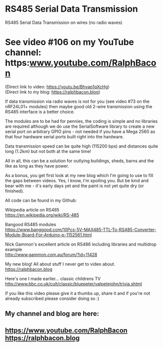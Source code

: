 # RS485 Serial Data Transmission
RS485 Serial Data Transmission on wires (no radio waves)

# See video #106 on my YouTube channel: https:www.youtube.com/RalphBacon  
(Direct link to video: https://youtu.be/Bhvap1qXcHg)  
(Direct link to my blog: https://ralphbacon.blog)

If data transmission via radio waves is not for you (see video #73 on the nRF24L01+ modules) then maybe good old 2-wire transmission using the RS485 interface is a better choice.

The modules are to be had for pennies, the coding is simple and no libraries are required although we do use the SerialSoftware library to create a new serial port on arbitrary GPIO pins - not needed if you have a Mega 2560 as that four hardware serial ports built right into the hardware.

Data transmission speed can be quite high (115200 bps) and distances quite long (1.2km) but not both at the same time!

All in all, this can be a solution for outlying buildings, sheds, barns and the like as long as they have power.

As a bonus, you get first look at my new blog which I'm going to use to fill the gaps between videos. Yes, I know, I'm spoiling you. But be kind and bear with me - it's early days yet and the paint is not yet quite dry (or finished).

All code can be found in my Github:

Wikipedia article on RS485  
https://en.wikipedia.org/wiki/RS-485

Bangood RS485 modules  
https://www.banggood.com/10Pcs-5V-MAX485-TTL-To-RS485-Converter-Module-Board-For-Arduino-p-1152561.html

Nick Gammon's excellent article on RS486 including libraries and multidrop example  
http://www.gammon.com.au/forum/?id=11428

My new blog! All about stuff I never get to video about.  
https://ralphbacon.blog

Here's one I made earlier... classic childrens TV  
http://www.bbc.co.uk/cult/classic/bluepeter/valpetejohn/trivia.shtml

If you like this video please give it a thumbs up, share it and if you're not already subscribed please consider doing so :)

My channel and blog are here:
------------------------------------------------------------------  
https://www.youtube.com/RalphBacon  
https://ralphbacon.blog
------------------------------------------------------------------  
